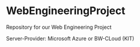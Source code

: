 # WebEngineeringProject
Repository for our Web Engineering Project

Server-Provider: Microsoft Azure or BW-CLoud (KIT)
